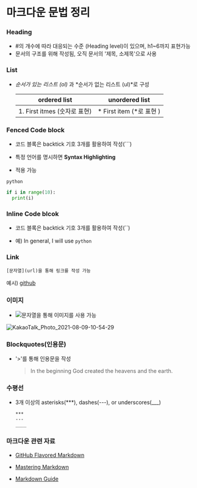 # 마크다운 문법 정리

### Heading

* #의 개수에 따라 대응되는 수준 (Heading level)이 있으며, h1~6까지 표현가능
* 문서의 구조를 위해 작성됨, 오직 문서의 '제목, 소제목'으로 사용 



### List

* *순서가 있는 리스트 (ol)* 과 *순서가 없는 리스트 (ul)*로 구성

  |         ordered list         |      unordered list      |
  | :--------------------------: | :----------------------: |
  | 1. First itmes (숫자로 표현) | * First item (*로 표현 ) |

  

### Fenced Code block

* 코드 블록은 backtick 기호 3개를 활용하여 작성(```)

* 특정 언어를 명시하면 **Syntax Highlighting**

*  적용 가능 

  `python`

  ```python
  if i in range(10):
    print(i)
  ```

  

### Inline Code blcok

* 코드 블록은 backtick 기호 3개를 활용하여 작성(``)

* 예) In general, I will use `python`

  

### Link

```
[문자열](url)을 통해 링크를 작성 가능 
```

예시) [github](https://github.com/)



### 이미지

* ![문자열]()을 통해 이미지를 사용 가능 

![KakaoTalk_Photo_2021-08-09-10-54-29](/Users/youngseolee/Desktop/KakaoTalk_Photo_2021-08-09-10-54-29.jpeg)

### Blockquotes(인용문)

* '>'를 통해 인용문을 작성

  >  In the beginning God created the heavens and the earth.



### 수평선

* 3개 이상의 asterisks(***), dashes(---), or underscores(___)

  ```
  ***
  ---
  ____
  ```



### 마크다운 관련 자료

* [GitHub Flavored Markdown](https://github.github.com/gfm/)

* [Mastering Markdown](https://guides.github.com/features/mastering-markdown/)

* [Markdown Guide](https://www.markdownguide.org/)

  